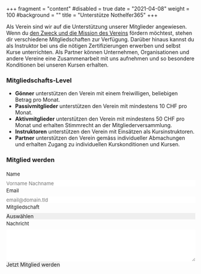 +++
fragment = "content"
#disabled = true
date = "2021-04-08"
weight = 100
#background = ""
title = "Unterstütze Nothelfer365"
+++

Als Verein sind wir auf die Unterstützung unserer Mitglieder angewiesen.
Wenn du [den Zweck und die Mission des Vereins](/ueber-uns) fördern möchtest, stehen dir verschiedene Mitgliedschaften zur Verfügung.
Darüber hinaus kannst du als Instruktor bei uns die nötigen Zertifizierungen erwerben und selbst Kurse unterrichten.
Als Partner können Unternehmen, Organisationen und andere Vereine eine Zusammenarbeit mit uns aufnehmen und so besondere Konditionen bei unseren Kursen erhalten.

### Mitgliedschafts-Level

- **Gönner** unterstützen den Verein mit einem freiwilligen, beliebigen Betrag pro Monat.
- **Passivmitglieder** unterstützen den Verein mit mindestens 10 CHF pro Monat.
- **Aktivmitglieder** unterstützen den Verein mit mindestens 50 CHF pro Monat und erhalten Stimmrecht an der Mitgliederversammlung.
- **Instruktoren** unterstützen den Verein mit Einsätzen als Kursinstruktoren.
- **Partner** unterstützen den Verein gemäss individueller Abmachungen und erhalten Zugang zu individuellen Kurskonditionen und Kursen.

### Mitglied werden

<form id="fs-frm" name="department-contact-form" accept-charset="utf-8" action="https://formspree.io/f/xpzkwoak" method="post">
  <fieldset id="fs-frm-inputs">
    <label for="full-name">Name</label>
    <input type="text" name="name" id="full-name" placeholder="Vorname Nachname" required="">
    <label for="email-address">Email</label>
    <input type="email" name="_replyto" id="email-address" placeholder="email@domain.tld" required="">
    <label for="tier">Mitgliedschaft</label>
    <select name="tier" id="tier" required="">
      <option value="Select" selected="" disabled="">Auswählen</option>
      <option value="goenner">Gönner</option>
      <option value="passivmitglied">Passivmitglied</option>
      <option value="aktivmitglied">Aktivmitglied</option>
      <option value="instruktor">Instruktor</option>
      <option value="partner">Partner</option>
    </select>
    <label for="message">Nachricht</label>
    <textarea rows="5" name="message" id="message"></textarea>
    <input type="hidden" name="_subject" id="email-subject" value="Mitgliedsantrag">
    <input type="hidden" name="lang" id="lang" value="de">
  </fieldset>
  <input type="submit" value="Jetzt Mitglied werden">
</form><style>/* reset */
#fs-frm input,
#fs-frm select,
#fs-frm textarea,
#fs-frm fieldset,
#fs-frm optgroup,
#fs-frm label,
#fs-frm #card-element:disabled {
  font-family: inherit;
  font-size: 100%;
  color: inherit;
  border: none;
  border-radius: 0;
  display: block;
  width: 100%;
  padding: 0;
  margin: 0;
  -webkit-appearance: none;
  -moz-appearance: none;
}
#fs-frm label,
#fs-frm legend,
#fs-frm ::placeholder {
  font-size: .825rem;
  margin-bottom: .5rem;
  padding-top: .2rem;
  display: flex;
  align-items: baseline;
}

/* border, padding, margin, width */
#fs-frm input,
#fs-frm select,
#fs-frm textarea,
#fs-frm #card-element {
  border: 1px solid rgba(0,0,0,0.2);
  background-color: rgba(255,255,255,0.9);
  padding: .75em 1rem;
  margin-bottom: 1.5rem;
}
#fs-frm input:focus,
#fs-frm select:focus,
#fs-frm textarea:focus {
  background-color: white;
  outline-style: solid;
  outline-width: thin;
  outline-color: gray;
  outline-offset: -1px;
}
#fs-frm [type="text"],
#fs-frm [type="email"] {
  width: 100%;
}
#fs-frm [type="button"],
#fs-frm [type="submit"],
#fs-frm [type="reset"] {
  width: auto;
  cursor: pointer;
  -webkit-appearance: button;
  -moz-appearance: button;
  appearance: button;
}
#fs-frm [type="button"]:focus,
#fs-frm [type="submit"]:focus,
#fs-frm [type="reset"]:focus {
  outline: none;
}
#fs-frm [type="submit"],
#fs-frm [type="reset"] {
  margin-bottom: 0;
}
#fs-frm select {
  text-transform: none;
}

#fs-frm [type="checkbox"] {
  -webkit-appearance: checkbox;
  -moz-appearance: checkbox;
  appearance: checkbox;
  display: inline-block;
  width: auto;
  margin: 0 .5em 0 0 !important;
}

#fs-frm [type="radio"] {
  -webkit-appearance: radio;
  -moz-appearance: radio;
  appearance: radio;
}

/* address, locale */
#fs-frm fieldset.locale input[name="city"],
#fs-frm fieldset.locale select[name="state"],
#fs-frm fieldset.locale input[name="postal-code"] {
  display: inline;
}
#fs-frm fieldset.locale input[name="city"] {
  width: 52%;
}
#fs-frm fieldset.locale select[name="state"],
#fs-frm fieldset.locale input[name="postal-code"] {
  width: 20%;
}
#fs-frm fieldset.locale input[name="city"],
#fs-frm fieldset.locale select[name="state"] {
  margin-right: 3%;
}
</style>